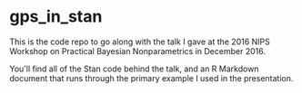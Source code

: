 # gps_in_stan

This is the code repo to go along with the talk I gave at the 2016 NIPS Workshop on Practical Bayesian Nonparametrics in December 2016. 

You'll find all of the Stan code behind the talk, and an R Markdown document that runs through the primary example I used in the presentation.
